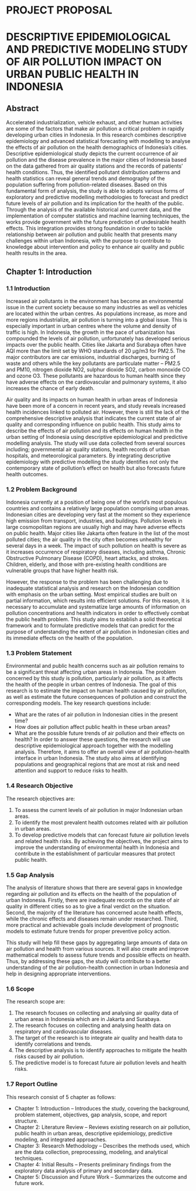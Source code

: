 # PROJECT PROPOSAL
# DESCRIPTIVE EPIDEMIOLOGICAL AND PREDICTIVE MODELING STUDY OF AIR POLLUTION IMPACT ON URBAN PUBLIC HEALTH IN INDONESIA

## Abstract
Accelerated industrialization, vehicle exhaust, and other human activities are some of the factors that make air pollution a critical problem in rapidly developing urban cities in Indonesia. In this research combines descriptive epidemiology and advanced statistical forecasting with modelling to analyse the effects of air pollution on the health demographics of Indonesia’s cities. Descriptive epidemiological study depicts the current occurrence of air pollution and the disease prevalence in the major cities of Indonesia based on the data gathered from air quality stations and the records of patients’ health conditions. Thus, the identified pollutant distribution patterns and health statistics can reveal general trends and demography of the population suffering from pollution-related diseases. Based on this fundamental form of analysis, the study is able to adopts various forms of exploratory and predictive modelling methodologies to forecast and predict future levels of air pollution and its implication for the health of the public. Through the analysis of the available historical and current data, and the implementation of computer statistics and machine learning techniques, the works provide government with the future prediction of undesirable health effects. This integration provides strong foundation in order to tackle relationship between air pollution and public health that presents many challenges within urban Indonesia, with the purpose to contribute to knowledge about intervention and policy to enhance air quality and public health results in the area.

## Chapter 1: Introduction
### 1.1 Introduction
Increased air pollutants in the environment has become an environmental issue in the current society because so many industries as well as vehicles are located within the urban centres. As populations increase, as more and more regions industrialize, air pollution is turning into a global issue. This is especially important in urban centres where the volume and density of traffic is high. In Indonesia, the growth in the pace of urbanization has compounded the levels of air pollution, unfortunately has developed serious impacts over the public health. Cities like Jakarta and Surabaya often have AQI more than the limit set by WHO standards of 20 μg/m3 for PM2.5. The major contributors are car emissions, industrial discharges, burning of waste and others while the key pollutants are particulate matter – PM2.5 and PM10, nitrogen dioxide NO2, sulphur dioxide SO2, carbon monoxide CO and ozone O3. These pollutants are hazardous to human health since they have adverse effects on the cardiovascular and pulmonary systems, it also increases the chance of early death. 

Air quality and its impacts on human health in urban areas of Indonesia have been more of a concern in recent years, and study reveals increased health incidences linked to polluted air. However, there is still the lack of the comprehensive descriptive analysis that indicates the current state of air quality and corresponding influence on public health. This study aims to describe the effects of air pollution and its effects on human health in the urban setting of Indonesia using descriptive epidemiological and predictive modelling analysis. The study will use data collected from several sources including; governmental air quality stations, health records of urban hospitals, and meteorological parameters. By integrating descriptive epidemiology with predictive modelling the study identifies not only the contemporary state of pollution’s effect on health but also forecasts future health outcomes.

### 1.2 Problem Background
Indonesia currently at a position of being one of the world’s most populous countries and contains a relatively large population comprising urban areas. Indonesian cities are developing very fast at the moment so they experience high emission from transport, industries, and buildings. Pollution levels in large cosmopolitan regions are usually high and may have adverse effects on public health. Major cities like Jakarta often feature in the list of the most polluted cities; the air quality in the city often becomes unhealthy for several days in a week. The impact of such pollution on health is severe as it increases occurrence of respiratory diseases, including asthma, Chronic Obstructive Pulmonary Disease (COPD), heart attacks, and strokes. Children, elderly, and those with pre-existing health conditions are vulnerable groups that have higher health risk.

However, the response to the problem has been challenging due to inadequate statistical analysis and research on the Indonesian condition with emphasis on the urban setting. Most empirical studies are built on partial information, which results into efficient solutions. For this reason, it is necessary to accumulate and systematize large amounts of information on pollution concentrations and health indicators in order to effectively combat the public health problem. This study aims to establish a solid theoretical framework and to formulate predictive models that can predict for the purpose of understanding the extent of air pollution in Indonesian cities and its immediate effects on the health of the population.

### 1.3 Problem Statement
Environmental and public health concerns such as air pollution remains to be a significant threat affecting urban areas in Indonesia. The problem concerned by this study is pollution, particularly air pollution, as it affects the health of the people in urban centres of Indonesia. The goal of this research is to estimate the impact on human health caused by air pollution, as well as estimate the future consequences of pollution and construct the corresponding models. The key research questions include:
- What are the rates of air pollution in Indonesian cities in the present time?
- How does air pollution affect public health in these urban areas? 
- What are the possible future trends of air pollution and their effects on health?
In order to answer these questions, the research will use descriptive epidemiological approach together with the modelling analysis. Therefore, it aims to offer an overall view of air pollution-health interface in urban Indonesia. The study also aims at identifying populations and geographical regions that are most at risk and need attention and support to reduce risks to health.

### 1.4 Research Objective
The research objectives are:
1. To assess the current levels of air pollution in major Indonesian urban areas.
2. To identify the most prevalent health outcomes related with air pollution in urban areas.
3. To develop predictive models that can forecast future air pollution levels and related health risks.
By achieving the objectives, the project aims to improve the understanding of environmental health in Indonesia and contribute in the establishment of particular measures that protect public health.

### 1.5 Gap Analysis
The analysis of literature shows that there are several gaps in knowledge regarding air pollution and its effects on the health of the population of urban Indonesia. Firstly, there are inadequate records on the state of air quality in different cities so as to give a final verdict on the situation. Second, the majority of the literature has concerned acute health effects, while the chronic effects and diseases remain under researched. Third, more practical and achievable goals include development of prognostic models to estimate future trends for proper preventive policy action.

This study will help fill these gaps by aggregating large amounts of data on air pollution and health from various sources. It will also create and improve mathematical models to assess future trends and possible effects on health. Thus, by addressing these gaps, the study will contribute to a better understanding of the air pollution-health connection in urban Indonesia and help in designing appropriate interventions.

### 1.6 Scope
The research scope are:
1. The research focuses on collecting and analysing air quality data of urban areas in Indonesia which are in Jakarta and Surabaya.
2. The research focuses on collecting and analysing health data on respiratory and cardiovascular diseases.
3. The target of the research is to integrate air quality and health data to identify correlations and trends.
4. The descriptive analysis is to identify approaches to mitigate the health risks caused by air pollution.
5. The predictive model is to forecast future air pollution levels and health risks.

### 1.7 Report Outline
This research consist of 5 chapter as follows:
- Chapter 1: Introduction – Introduces the study, covering the background, problem statement, objectives, gap analysis, scope, and report structure.
- Chapter 2: Literature Review – Reviews existing research on air pollution, public health in urban areas, descriptive epidemiology, predictive modeling, and integrated approaches.
- Chapter 3: Research Methodology – Describes the methods used, which are the data collection, preprocessing, modeling, and analytical techniques.
- Chapter 4: Initial Results – Presents preliminary findings from the exploratory data analysis of primary and secondary data.
- Chapter 5: Discussion and Future Work – Summarizes the outcome and future work.

